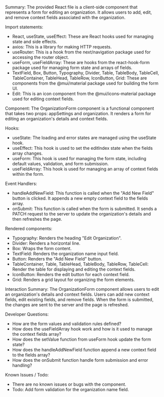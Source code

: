 Summary:
The provided React file is a client-side component that represents a form for editing an organization. It allows users to add, edit, and remove context fields associated with the organization.

Import statements:
- React, useState, useEffect: These are React hooks used for managing state and side effects.
- axios: This is a library for making HTTP requests.
- useRouter: This is a hook from the next/navigation package used for accessing the router object.
- useForm, useFieldArray: These are hooks from the react-hook-form package used for managing form state and arrays of fields.
- TextField, Box, Button, Typography, Divider, Table, TableBody, TableCell, TableContainer, TableHead, TableRow, IconButton, Grid: These are components from the @mui/material package used for building the form UI.
- Edit: This is an icon component from the @mui/icons-material package used for editing context fields.

Component:
The OrganizationForm component is a functional component that takes two props: appSettings and organization. It renders a form for editing an organization's details and context fields.

Hooks:
- useState: The loading and error states are managed using the useState hook.
- useEffect: This hook is used to set the editIndex state when the fields array changes.
- useForm: This hook is used for managing the form state, including default values, validation, and form submission.
- useFieldArray: This hook is used for managing an array of context fields within the form.

Event Handlers:
- handleAddNewField: This function is called when the "Add New Field" button is clicked. It appends a new empty context field to the fields array.
- onSubmit: This function is called when the form is submitted. It sends a PATCH request to the server to update the organization's details and then refreshes the page.

Rendered components:
- Typography: Renders the heading "Edit Organization".
- Divider: Renders a horizontal line.
- Box: Wraps the form content.
- TextField: Renders the organization name input field.
- Button: Renders the "Add New Field" button.
- TableContainer, Table, TableHead, TableBody, TableRow, TableCell: Render the table for displaying and editing the context fields.
- IconButton: Renders the edit button for each context field.
- Grid: Renders a grid layout for organizing the form elements.

Interaction Summary:
The OrganizationForm component allows users to edit an organization's details and context fields. Users can add new context fields, edit existing fields, and remove fields. When the form is submitted, the changes are sent to the server and the page is refreshed.

Developer Questions:
- How are the form values and validation rules defined?
- How does the useFieldArray hook work and how is it used to manage the context fields array?
- How does the setValue function from useForm hook update the form state?
- How does the handleAddNewField function append a new context field to the fields array?
- How does the onSubmit function handle form submission and error handling?

Known Issues / Todo:
- There are no known issues or bugs with the component.
- Todo: Add form validation for the organization name field.